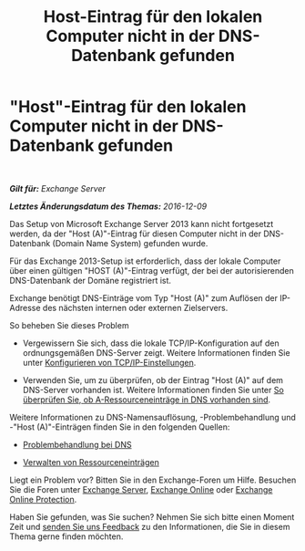 ﻿---
title: 'Host-Eintrag für den lokalen Computer nicht in der DNS-Datenbank gefunden'
TOCTitle: "\"Host\"-Eintrag für den lokalen Computer nicht in der DNS-Datenbank gefunden"
ms:assetid: 2f18cb65-29fe-4b72-8d68-52fd503d5673
ms:mtpsurl: https://technet.microsoft.com/de-de/library/ms.exch.setupreadiness.hostrecordmissing(v=EXCHG.150)
ms:contentKeyID: 50475408
ms.date: 04/24/2018
mtps_version: v=EXCHG.150
ms.translationtype: HT
---

# \"Host\"-Eintrag für den lokalen Computer nicht in der DNS-Datenbank gefunden

 

_**Gilt für:** Exchange Server_

_**Letztes Änderungsdatum des Themas:** 2016-12-09_

Das Setup von Microsoft Exchange Server 2013 kann nicht fortgesetzt werden, da der "Host (A)"-Eintrag für diesen Computer nicht in der DNS-Datenbank (Domain Name System) gefunden wurde.

Für das Exchange 2013-Setup ist erforderlich, dass der lokale Computer über einen gültigen "HOST (A)"-Eintrag verfügt, der bei der autorisierenden DNS-Datenbank der Domäne registriert ist.

Exchange benötigt DNS-Einträge vom Typ "Host (A)" zum Auflösen der IP-Adresse des nächsten internen oder externen Zielservers.

So beheben Sie dieses Problem

  - Vergewissern Sie sich, dass die lokale TCP/IP-Konfiguration auf den ordnungsgemäßen DNS-Server zeigt. Weitere Informationen finden Sie unter [Konfigurieren von TCP/IP-Einstellungen](https://go.microsoft.com/fwlink/p/?linkid=108281).

  - Verwenden Sie, um zu überprüfen, ob der Eintrag "Host (A)" auf dem DNS-Server vorhanden ist. Weitere Informationen finden Sie unter [So überprüfen Sie, ob A-Ressourceneinträge in DNS vorhanden sind](https://go.microsoft.com/fwlink/?linkid=63001).

Weitere Informationen zu DNS-Namensauflösung, -Problembehandlung und -"Host (A)"-Einträgen finden Sie in den folgenden Quellen:

  - [Problembehandlung bei DNS](https://go.microsoft.com/fwlink/p/?linkid=294828)

  - [Verwalten von Ressourceneinträgen](https://go.microsoft.com/fwlink/p/?linkid=294829)

Liegt ein Problem vor? Bitten Sie in den Exchange-Foren um Hilfe. Besuchen Sie die Foren unter [Exchange Server](https://go.microsoft.com/fwlink/p/?linkid=60612), [Exchange Online](https://go.microsoft.com/fwlink/p/?linkid=267542) oder [Exchange Online Protection](https://go.microsoft.com/fwlink/p/?linkid=285351).

Haben Sie gefunden, was Sie suchen? Nehmen Sie sich bitte einen Moment Zeit und [senden Sie uns Feedback](mailto:exsetuphelpfeedback@microsoft.com?subject=exchange%202013%20setup%20help%20feedbac) zu den Informationen, die Sie in diesem Thema gerne finden möchten.

